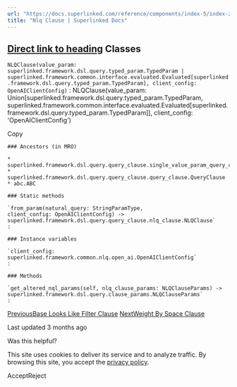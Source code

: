 ```yaml
---
url: "https://docs.superlinked.com/reference/components/index-5/index-2/nlq_clause"
title: "Nlq Clause | Superlinked Docs"
---
```


## [Direct link to heading](https://docs.superlinked.com/reference/components/index-5/index-2/nlq_clause\#classes)    Classes

`NLQClause(value_param: superlinked.framework.dsl.query.typed_param.TypedParam | superlinked.framework.common.interface.evaluated.Evaluated[superlinked.framework.dsl.query.typed_param.TypedParam], client_config: OpenAIClientConfig)`
: NLQClause(value\_param: Union\[superlinked.framework.dsl.query.typed\_param.TypedParam, superlinked.framework.common.interface.evaluated.Evaluated\[superlinked.framework.dsl.query.typed\_param.TypedParam\]\], client\_config: 'OpenAIClientConfig')

Copy

```inline-grid min-w-full grid-cols-[auto_1fr] [count-reset:line] print:whitespace-pre-wrap
### Ancestors (in MRO)

* superlinked.framework.dsl.query.query_clause.single_value_param_query_clause.SingleValueParamQueryClause
* superlinked.framework.dsl.query.query_clause.query_clause.QueryClause
* abc.ABC

### Static methods

`from_param(natural_query: StringParamType, client_config: OpenAIClientConfig) ‑> superlinked.framework.dsl.query.query_clause.nlq_clause.NLQClause`
:

### Instance variables

`client_config: superlinked.framework.common.nlq.open_ai.OpenAIClientConfig`
:

### Methods

`get_altered_nql_params(self, nlq_clause_params: NLQClauseParams) ‑> superlinked.framework.dsl.query.clause_params.NLQClauseParams`
:
```

[PreviousBase Looks Like Filter Clause](https://docs.superlinked.com/reference/components/index-5/index-2/base_looks_like_filter_clause) [NextWeight By Space Clause](https://docs.superlinked.com/reference/components/index-5/index-2/weight_by_space_clause)

Last updated 3 months ago

Was this helpful?

This site uses cookies to deliver its service and to analyze traffic. By browsing this site, you accept the [privacy policy](https://superlinked.com/policies/privacy-policy).

AcceptReject